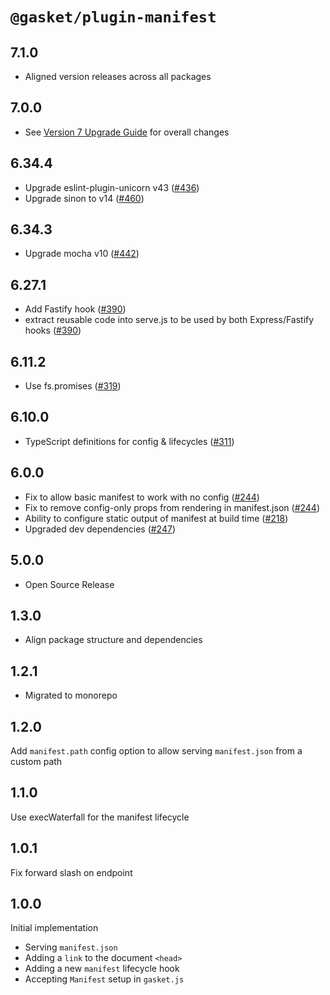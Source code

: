 # `@gasket/plugin-manifest`

## 7.1.0

- Aligned version releases across all packages

## 7.0.0

- See [Version 7 Upgrade Guide] for overall changes

## 6.34.4

- Upgrade eslint-plugin-unicorn v43 ([#436])
- Upgrade sinon to v14 ([#460])

## 6.34.3

- Upgrade mocha v10 ([#442])

## 6.27.1

- Add Fastify hook ([#390])
- extract reusable code into serve.js to be used by both Express/Fastify hooks ([#390])

## 6.11.2

- Use fs.promises ([#319])

## 6.10.0

- TypeScript definitions for config & lifecycles ([#311])

## 6.0.0

- Fix to allow basic manifest to work with no config ([#244])
- Fix to remove config-only props from rendering in manifest.json ([#244])
- Ability to configure static output of manifest at build time ([#218])
- Upgraded dev dependencies ([#247])

## 5.0.0

- Open Source Release

## 1.3.0

- Align package structure and dependencies

## 1.2.1

- Migrated to monorepo

## 1.2.0

 Add `manifest.path` config option to allow serving `manifest.json` from a custom path

## 1.1.0

 Use execWaterfall for the manifest lifecycle

## 1.0.1

 Fix forward slash on endpoint

## 1.0.0

 Initial implementation

- Serving `manifest.json`
- Adding a `link` to the document `<head>`
- Adding a new `manifest` lifecycle hook
- Accepting `Manifest` setup in `gasket.js`

[Version 7 Upgrade Guide]: /docs/upgrade-to-7.md
[#218]: https://github.com/godaddy/gasket/pull/218
[#244]: https://github.com/godaddy/gasket/pull/244
[#247]: https://github.com/godaddy/gasket/pull/247
[#311]: https://github.com/godaddy/gasket/pull/311
[#319]: https://github.com/godaddy/gasket/pull/319
[#390]: https://github.com/godaddy/gasket/pull/390
[#436]: https://github.com/godaddy/gasket/pull/436
[#442]: https://github.com/godaddy/gasket/pull/442
[#460]: https://github.com/godaddy/gasket/pull/460
